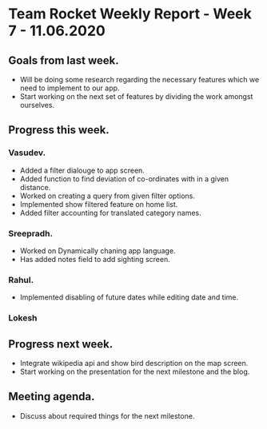 # Team Rocket Weekly Report - Week 7 - 11.06.2020

## Goals from last week.

*  Will be doing some research regarding the necessary features which we need to implement to our app.
*  Start working on the next set of features by dividing the work amongst ourselves.

## Progress this week.

### Vasudev.

*  Added a filter dialouge to app screen.
*  Added function to find deviation of co-ordinates with in a given distance.
*  Worked on creating a query from given filter options.
*  Implemented show filtered feature on home list.
*  Added filter accounting for translated category names.

### Sreepradh.

*  Worked on Dynamically chaning app language.
*  Has added notes field to add sighting screen.

### Rahul.

*  Implemented disabling of future dates while editing date and time.

### Lokesh

## Progress next week.

*  Integrate wikipedia api and show bird description on the map screen.
*  Start working on the presentation for the next milestone and the blog.

## Meeting agenda.

*  Discuss about required things for the next milestone.